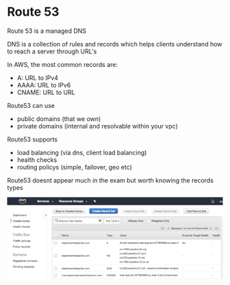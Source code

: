 # Route 53
Route 53 is a managed DNS

DNS is a collection of rules and records which helps clients understand how to reach a server through URL's

In AWS, the most common records are:
* A: URL to IPv4
* AAAA: URL to IPv6
* CNAME: URL to URL

Route53 can use
* public domains (that we own)
* private domains (internal and resolvable within your vpc)

Route53 supports
* load balancing (via dns, client load balancing)
* health checks
* routing policys (simple, failover, geo etc)

Route53 doesnt appear much in the exam but worth knowing the records types

![dns_entry_examples](dns_entry_examples.png)